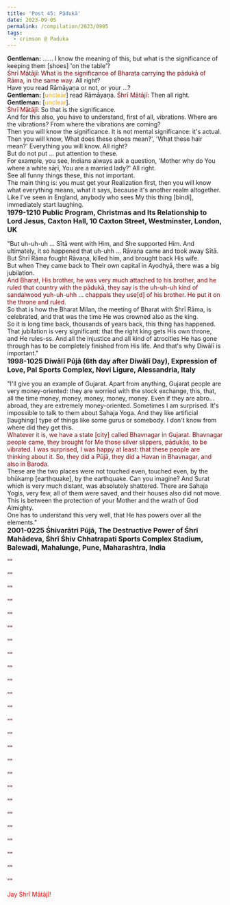 ```yaml
---
title: 'Post 45: Pādukā'
date: 2023-09-05
permalink: /compilation/2023/0905
tags:
  - crimson @ Paduka
---
```


<div class="para-divider"></div>

<p>
<b>Gentleman:</b> ...... I know the meaning of this, but what is the significance of keeping them [shoes] 'on the table'?<br>
<font color="DarkRed">Śhrī Mātājī:</font> <font color="DarkRed">What is the significance of Bharata carrying the pādukā of Rāma, in the same way.</font> All right?<br>
Have you read Rāmāyaṇa or not, or your ...?<br>
<b>Gentleman:</b> [<font color="orange">unclear</font>] read Rāmāyaṇa.
<font color="DarkRed">Śhrī Mātājī:</font> Then all right.<br>
<b>Gentleman:</b> [<font color="orange">unclear</font>].<br>
<font color="DarkRed">Śhrī Mātājī:</font> So that is the significance.<br>
And for this also, you have to understand, first of all, vibrations. Where are the vibrations? From where the vibrations are coming?<br>
Then you will know the significance. It is not mental significance: it's actual. Then you will know, What does these shoes mean?', 'What these hair mean?' Everything you will know. All right?<br>
But do not put ... put attention to these.<br>
For example, you see, Indians always ask a question, 'Mother why do You where a white sāṛī, You are a married lady?' All right.<br> 
See all funny things these,  this not important.<br>
The main thing is: you must get your Realization first, then you will know what everything means, what it says, because it's another realm altogether.<br>
Like I've seen in England, anybody who sees My this thing [bindi], immediately start laughing.<br>
<font size="+0"><b>1979-1210 Public Program, Christmas and Its Relationship to Lord Jesus, Caxton Hall, 10 Caxton Street, Westminster, London, UK</b></font>
</p>

<div class="para-divider"></div>

<p>
"But uh-uh-uh ... Sītā went with Him, and She supported Him. And ultimately, it so happened that uh-uhh ... Rāvaṇa came and took away Sītā.<br>
But Śhrī Rāma fought Rāvaṇa, killed him, and brought back His wife.<br>
But when They came back to Their own capital in Ayodhyā, there was a big jubilation.<br> 
<font color="DarkRed">And Bharat, His brother, he was very much attached to his brother, and he ruled that country with the pādukā, they say is the uh-uh-uh kind of sandalwood yuh-uh-uhh ... chappals they use[d] of his brother. He put it on the throne and ruled.</font><br>
So that is how the Bharat Milan, the meeting of Bharat with Śhrī Rāma, is celebrated, and that was the time He was crowned also as the king.<br>
So it is long time back, thousands of years back, this thing has happened.<br>
That jubilation is very significant: that the right king gets His own throne, and He rules-ss. And all the injustice and all kind of atrocities He has gone through has to be completely finished from His life. And that's why Diwālī is important."<br>
<font size="+0"><b>1998-1025 Diwālī Pūjā (6th day after Diwālī Day), Expression of Love, Pal Sports Complex, Novi Ligure, Alessandria, Italy</b></font>
</p>

<div class="para-divider"></div>

<p>
"I'll give you an example of Gujarat. Apart from anything, Gujarat people are very money-oriented: they are worried with the stock exchange, this, that, all the time money, money, money, money, money. Even if they are abro... abroad, they are extremely money-oriented. Sometimes I am surprised. It's impossible to talk to them about Sahaja Yoga. And they like artificial [laughing:] type of things like some gurus or somebody. I don't know from where did they get this.<br>
<font color="DarkRed">Whatever it is, we have a state [city] called Bhavnagar in Gujarat. Bhavnagar people came, they brought for Me those silver slippers, pādukās, to be vibrated. I was surprised, I was happy at least: that these people are thinking about it. So, they did a Pūjā, they did a Havan in Bhavnagar, and also in Baroda.</font><br>
These are the two places were not touched even, touched even, by the bhūkamp [earthquake], by the earthquake. Can you imagine? And Surat which is very much distant, was absolutely shattered. There are Sahaja Yogis, very few, all of them were saved, and their houses also did not move.<br>
This is between the protection of your Mother and the wrath of God Almighty.<br>
One has to understand this very well, that He has powers over all the elements."<br>
<font size="+0"><b>2001-0225 Śhivarātri Pūjā, The Destructive Power of Śhrī Mahādeva, Śhrī Śhiv Chhatrapati Sports Complex Stadium, Balewadi, Mahalunge, Pune, Maharashtra, India</b></font>
</p>

<div class="para-divider"></div>

<p>
<font color="DarkRed">""</font><br>
<font size="+0"><b></b></font>
</p>

<div class="para-divider"></div>

<p>
<font color="DarkRed">""</font><br>
<font size="+0"><b></b></font>
</p>

<div class="para-divider"></div>

<p>
<font color="DarkRed">""</font><br>
<font size="+0"><b></b></font>
</p>

<div class="para-divider"></div>

<p>
<font color="DarkRed">""</font><br>
<font size="+0"><b></b></font>
</p>

<div class="para-divider"></div>

<p>
<font color="DarkRed">""</font><br>
<font size="+0"><b></b></font>
</p>

<div class="para-divider"></div>

<p>
<font color="DarkRed">""</font><br>
<font size="+0"><b></b></font>
</p>

<div class="para-divider"></div>

<p>
<font color="DarkRed">""</font><br>
<font size="+0"><b></b></font>
</p>

<div class="para-divider"></div>

<p>
<font color="DarkRed">""</font><br>
<font size="+0"><b></b></font>
</p>

<div class="para-divider"></div>

<p>
<font color="DarkRed">""</font><br>
<font size="+0"><b></b></font>
</p>

<div class="para-divider"></div>

<p>
<font color="DarkRed">""</font><br>
<font size="+0"><b></b></font>
</p>

<div class="para-divider"></div>

<p>
<font color="DarkRed">""</font><br>
<font size="+0"><b></b></font>
</p>

<div class="para-divider"></div>

<p>
<font color="DarkRed">""</font><br>
<font size="+0"><b></b></font>
</p>

<div class="para-divider"></div>

<p>
<font color="DarkRed">""</font><br>
<font size="+0"><b></b></font>
</p>

<div class="para-divider"></div>

<p>
<font color="DarkRed">""</font><br>
<font size="+0"><b></b></font>
</p>

<div class="para-divider"></div>

<p>
<font color="DarkRed">""</font><br>
<font size="+0"><b></b></font>
</p>

<div class="para-divider"></div>

<p>
<font color="DarkRed">""</font><br>
<font size="+0"><b></b></font>
</p>

<div class="para-divider"></div>

<p>
<font color="DarkRed">""</font><br>
<font size="+0"><b></b></font>
</p>

<div class="para-divider"></div>

<p>
<font color="DarkRed">""</font><br>
<font size="+0"><b></b></font>
</p>

<div class="para-divider"></div>

<p>
<font color="DarkRed">""</font><br>
<font size="+0"><b></b></font>
</p>

<div class="para-divider"></div>

<p>
<font color="DarkRed">""</font><br>
<font size="+0"><b></b></font>
</p>

<div class="para-divider"></div>

<p>
<font color="DarkRed">""</font><br>
<font size="+0"><b></b></font>
</p>

<div class="para-divider"></div>

<p>
<font color="DarkRed">""</font><br>
<font size="+0"><b></b></font>
</p>

<div class="para-divider"></div>

<p>
<font color="DarkRed">""</font><br>
<font size="+0"><b></b></font>
</p>

<div class="para-divider"></div>

<p>
<font color="DarkRed">""</font><br>
<font size="+0"><b></b></font>
</p>

<div class="para-divider"></div>

<p>
<font color="DarkRed">""</font><br>
<font size="+0"><b></b></font>
</p>

<div class="para-divider"></div>

<p style="color:red;">Jay Śhrī Mātājī!<br></p>
